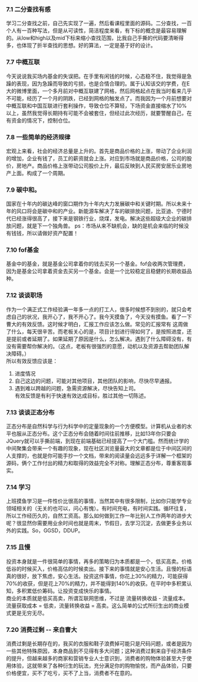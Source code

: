 ### 7.1 二分查找有感
学习二分查找之前，自己先实现了一遍，然后看课程里面的源码。二分查找，一百个人有一百种写法，但是从可读性，简洁程度来看，有下标的概念是最容易理解的。从low和high以及mid下标来缩小查找范围，比我自己手撕的代码要清晰得多，也体现了折半查找的思想。好的算法，一定是基于好的设计。

### 7.7 中概互联
今天说说我买场内基金的失误把。在手里有闲钱的时候，心态稳不住，我觉得是急躁的表现，因为急躁而导致的亏损，也是合情合理的。属于认知该交的学费，在E大的微博里面，一个多月前对中概互联建了网格，然后网格起点在我当时看来几乎不可能，经历了一个月的阴跌，已经到网格的触发点了。而我因为一个月前想要对中概互联和中国互联进行套利操作，导致仓位不算轻，下场资金直接缩水了10%以上，虽然我觉得长期持有可能不会被套住，但经过此次经历，就要警醒自己，在有资金的情况下，控制仓位。

### 7.8 一些简单的经济规律
宏观上来看，社会的经济总量是上升的。首先是商品价格的上涨，带动了企业利润的增加，企业有钱了，员工的薪资就会上涨。对应到市场就是商品价格，公司的股价，房地产。商品价格上涨带动公司股价上升，最后反映到人民买房安居乐业房地产上面。构成了一个周期。

### 7.9 碳中和。
国家在十年内的碳达峰的窗口期作为十年内大力发展碳中和关键时期。所以未来十年的风口将会是碳中和的产业。新能源车解决了车的碳排放问题，比亚迪、宁德时代已经涨得很高了，接下来是钢铁行业，烧煤，发电。解决这些超级大企业的碳排放问题，就是下一个独角兽。
ps：市场从来不缺机会，缺的是机会来临的时候没有钱钱，所以请做好资产配置！

### 7.10 fof基金
基金中的基金，就是基金公司拿着你的钱去买另一个基金。fof会收两次管理费，因为是基金公司拿着资金去买另一个基金。会是一个比较稳定且稳健的长期收益品种。

### 7.12 谈谈职场
作为一个满正式工作经验满一年多一点的打工人，很多时候想不到别的，就只会考虑自己的状况，我开心了，我不开心了。我今天摸鱼了，今天没有摸鱼。看了一下曹大的有效反馈。这时候才明白，汇报工作应该怎么做。常见的汇报常有 这周做了什么，每天很辛苦。而老板关心的是，项目计划进行得如何了，是按照进度，还是提前或者延期了。如果延期了原因是什么，怎么解决。遇到了什么障碍没有，有没有需要帮你解决的。（这点，老板有很强烈的意愿，动机以及资源去帮助团队解决障碍。）  
所以有效反馈应该是：  
1. 进度情况  
2. 自己这边的问题，可能对其他项目，其他团队的影响，尽快尽早通报。  
3. 遇到难以跨越的问题，急需资源解决，尽快告知上司。  
有效反馈是有利于快速有效达成目标，胜过其他一切陈述。

### 7.13 谈谈正态分布
正态分布是自然科学与行为科学中的定量现象的一个方便模型。计算机从业者的水平也服从正态分布。这个正态分布会随着时间往前推移，比如13年你只要会JQuery就可以手撕前端，到现在前端基础已经提高了一个大门槛。然而统计学的中间聚集会带来一个有趣的现象，现在社区浏览量最大的文章都是位于中间区间的人支撑的，也就是你可能手抄一个文档，带来的阅读量会远远多于详解一个框架的源码，俩个工作付出的精力和取得的效益完全不对称。理解正态分布，尊重客观事实。

### 7.14 学习
上班摸鱼学习是一件性价比很高的事情，当然其中有很多限制，比如你只能学专业领域相关的（无关的也可以，问心有愧）。有时间充电，有时间实践。循环往复，所以工作经历久的，自然工资高。那么如何做到工作一年比别人工作两年的进步大呢？很显然你需要用业余时间也就是周末，节假日，去学习沉淀，去做更多业务以外的实践。So，GGSD，DDUP。

### 7.15 且慢
投资本身就是一件很简单的事情，再多的策略归为本质都是一个，低买高卖。价格低谷的时候买入，价格高估的时候卖出。接下来的事情就是安心生活。且慢的标语真的很好，放下焦虑，安心生活。投资这件事情，你花上30%的精力，可能获得70%的收获，但是花上70%的精力，并不能得到140%的收获。在平时中多积累认知，多积累低价筹码。让投资变成快乐的事情。  
商业的本质就是低买高卖，所谓互联网思维，不过是 流量转换收益 - 流量成本。流量获取成本 = 低卖，流量转换收益 = 高卖。这么简单的公式所衍生出的商业模式更是无穷无尽。

### 7.20 消费过剩 -- 来自曹大
消费过剩是长期存在的，我买的衣服和鞋子浪费掉可能只是尺码问题，或者是因为一些其他特殊原因，本身商品到不见得有多大问题；这种消费过剩来自于经济条件的提升，但越来越多的商家和营销专业人士意识到，消费者的购物体验甚至大于使用体验，这就带来了各种衍生的玩法，充分满足你的购物愉悦，而产品体验，只要价格便宜，买不了吃亏，买不了上当，消费者不在意的。